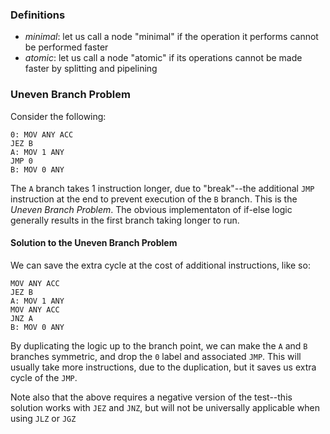 ### Definitions

- *minimal*: let us call a node "minimal" if the operation it performs cannot be performed faster
- *atomic*: let us call a node "atomic" if its operations cannot be made faster by splitting and pipelining

### Uneven Branch Problem

Consider the following:

``` TIS-100
0: MOV ANY ACC
JEZ B
A: MOV 1 ANY
JMP 0
B: MOV 0 ANY
```

The `A` branch takes 1 instruction longer, due to "break"--the additional `JMP` instruction at the end to prevent execution of the `B` branch. This is the *Uneven Branch Problem*. The obvious implementaton of if-else logic generally results in the first branch taking longer to run.

#### Solution to the Uneven Branch Problem

We can save the extra cycle at the cost of additional instructions, like so:

``` TIS-100
MOV ANY ACC
JEZ B
A: MOV 1 ANY
MOV ANY ACC
JNZ A
B: MOV 0 ANY
```

By duplicating the logic up to the branch point, we can make the `A` and `B` branches symmetric, and drop the `0` label and associated `JMP`. This will usually take more instructions, due to the duplication, but it saves us extra cycle of the `JMP`.

Note also that the above requires a negative version of the test--this solution works with `JEZ` and `JNZ`, but will not be universally applicable when using `JLZ` or `JGZ`
